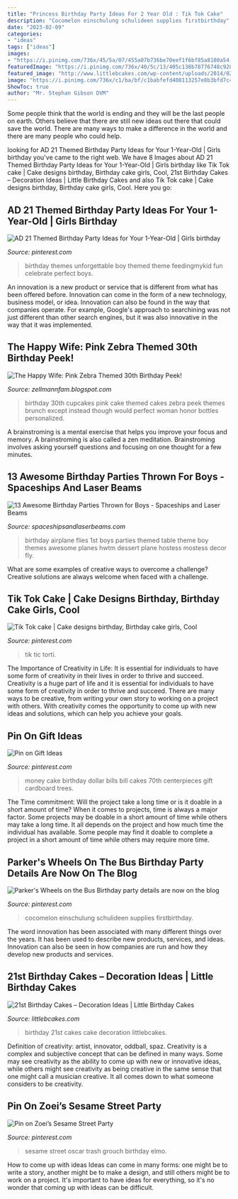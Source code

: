 ```yaml
---
title: "Princess Birthday Party Ideas For 2 Year Old : Tik Tok Cake"
description: "Cocomelon einschulung schulideen supplies firstbirthday"
date: "2023-02-09"
categories:
- "ideas"
tags: ["ideas"]
images:
- "https://i.pinimg.com/736x/45/5a/07/455a07b736be70eef1f6bf85a8100a54--money-creation-money-trees.jpg"
featuredImage: "https://i.pinimg.com/736x/40/5c/13/405c138b78776748c928c2121a2e29d1.jpg"
featured_image: "http://www.littlebcakes.com/wp-content/uploads/2014/02/Images-of-21st-Birthday-Cakes.jpg"
image: "https://i.pinimg.com/736x/c1/ba/bf/c1babfefd408113257e8b3bfd7c460e2.jpg"
ShowToc: true
author: "Mr. Stephan Gibson DVM"
---
```



Some people think that the world is ending and they will be the last people on earth. Others believe that there are still new ideas out there that could save the world. There are many ways to make a difference in the world and there are many people who could help.

	

		
looking for AD 21 Themed Birthday Party Ideas for Your 1-Year-Old | Girls birthday you've came to the right web. We have 8 Images about AD 21 Themed Birthday Party Ideas for Your 1-Year-Old | Girls birthday like Tik Tok cake | Cake designs birthday, Birthday cake girls, Cool, 21st Birthday Cakes – Decoration Ideas | Little Birthday Cakes and also Tik Tok cake | Cake designs birthday, Birthday cake girls, Cool. Here you go:
		
    
## AD 21 Themed Birthday Party Ideas For Your 1-Year-Old | Girls Birthday

<img loading=lazy src="https://i.pinimg.com/736x/1d/f5/6a/1df56a37a63a36a7e83b73ede59aebed.jpg" onerror="this.onerror=null;this.src='https://tse2.mm.bing.net/th?id=OIP.Cz4KCPho-NXxkM08vfcnHQAAAA&amp;pid=15.1';" alt="AD 21 Themed Birthday Party Ideas for Your 1-Year-Old | Girls birthday">

_Source: pinterest.com_

>birthday themes unforgettable boy themed theme feedingmykid fun celebrate perfect boys. 

	

An innovation is a new product or service that is different from what has been offered before. Innovation can come in the form of a new technology, business model, or idea. Innovation can also be found in the way that companies operate. For example, Google's approach to searchining was not just different than other search engines, but it was also innovative in the way that it was implemented.

    
## The Happy Wife: Pink Zebra Themed 30th Birthday Peek!

<img loading=lazy src="http://1.bp.blogspot.com/-8kKPGOgVu3s/T5xAgS5lD7I/AAAAAAAAAVc/Mj3tOm9Ew4o/s1600/IMG_2821ukygv.jpg" onerror="this.onerror=null;this.src='https://tse1.mm.bing.net/th?id=OIP.KQ8skGTDweojNC7O3x7IEQHaJu&amp;pid=15.1';" alt="The Happy Wife: Pink Zebra Themed 30th Birthday Peek!">

_Source: zellmannfam.blogspot.com_

>birthday 30th cupcakes pink cake themed cakes zebra peek themes brunch except instead though would perfect woman honor bottles personalized. 

	

A brainstroming is a mental exercise that helps you improve your focus and memory. A brainstroming is also called a zen meditation. Brainstroming involves asking yourself questions and focusing on one thought for a few minutes.

    
## 13 Awesome Birthday Parties Thrown For Boys - Spaceships And Laser Beams

<img loading=lazy src="https://spaceshipsandlaserbeams.com/wp-content/uploads/2016/02/1-airplane-themed-first-birthday-ideas-581x975.jpg" onerror="this.onerror=null;this.src='https://tse1.mm.bing.net/th?id=OIP.ViWXNwzx6DFt-r6EWkfQMQHaMb&amp;pid=15.1';" alt="13 Awesome Birthday Parties Thrown for Boys - Spaceships and Laser Beams">

_Source: spaceshipsandlaserbeams.com_

>birthday airplane flies 1st boys parties themed table theme boy themes awesome planes hwtm dessert plane hostess mostess decor fly. 

	

What are some examples of creative ways to overcome a challenge?
Creative solutions are always welcome when faced with a challenge.

    
## Tik Tok Cake | Cake Designs Birthday, Birthday Cake Girls, Cool

<img loading=lazy src="https://i.pinimg.com/736x/40/5c/13/405c138b78776748c928c2121a2e29d1.jpg" onerror="this.onerror=null;this.src='https://tse4.mm.bing.net/th?id=OIP.gKOGkLNUzVRbv5g0DFkLhwHaKi&amp;pid=15.1';" alt="Tik Tok cake | Cake designs birthday, Birthday cake girls, Cool">

_Source: pinterest.com_

>tik tic torti. 

	

The Importance of Creativity in Life: It is essential for individuals to have some form of creativity in their lives in order to thrive and succeed.
Creativity is a huge part of life and it is essential for individuals to have some form of creativity in order to thrive and succeed. There are many ways to be creative, from writing your own story to working on a project with others. With creativity comes the opportunity to come up with new ideas and solutions, which can help you achieve your goals.

    
## Pin On Gift Ideas

<img loading=lazy src="https://i.pinimg.com/736x/45/5a/07/455a07b736be70eef1f6bf85a8100a54--money-creation-money-trees.jpg" onerror="this.onerror=null;this.src='https://tse1.mm.bing.net/th?id=OIP.vRMv6c6ahGWyZITvWdmsMwHaJ3&amp;pid=15.1';" alt="Pin on Gift Ideas">

_Source: pinterest.com_

>money cake birthday dollar bills bill cakes 70th centerpieces gift cardboard trees. 

	

The Time commitment: Will the project take a long time or is it doable in a short amount of time?
When it comes to projects, time is always a major factor. Some projects may be doable in a short amount of time while others may take a long time. It all depends on the project and how much time the individual has available. Some people may find it doable to complete a project in a short amount of time while others may require more time.

    
## Parker&#039;s Wheels On The Bus Birthday Party Details Are Now On The Blog

<img loading=lazy src="https://i.pinimg.com/736x/05/4f/6c/054f6cd0b9d29a0494faf75aca01ed9b.jpg" onerror="this.onerror=null;this.src='https://tse1.mm.bing.net/th?id=OIP.zORSWOQJVGMzCT7frgvdTgHaLH&amp;pid=15.1';" alt="Parker&#039;s Wheels on the Bus Birthday party details are now on the blog">

_Source: pinterest.com_

>cocomelon einschulung schulideen supplies firstbirthday. 

	

The word innovation has been associated with many different things over the years. It has been used to describe new products, services, and ideas. Innovation can also be seen in how companies are run and how they develop new products and services.

    
## 21st Birthday Cakes – Decoration Ideas | Little Birthday Cakes

<img loading=lazy src="http://www.littlebcakes.com/wp-content/uploads/2014/02/Images-of-21st-Birthday-Cakes.jpg" onerror="this.onerror=null;this.src='https://tse3.mm.bing.net/th?id=OIP.7ceUCD8BGLXEkUFyYyEfdAHaJ4&amp;pid=15.1';" alt="21st Birthday Cakes – Decoration Ideas | Little Birthday Cakes">

_Source: littlebcakes.com_

>birthday 21st cakes cake decoration littlebcakes. 

	

Definition of creativity: artist, innovator, oddball, spaz.
Creativity is a complex and subjective concept that can be defined in many ways. Some may see creativity as the ability to come up with new or innovative ideas, while others might see creativity as being creative in the same sense that one might call a musician creative. It all comes down to what someone considers to be creativity.

    
## Pin On Zoei’s Sesame Street Party

<img loading=lazy src="https://i.pinimg.com/736x/c1/ba/bf/c1babfefd408113257e8b3bfd7c460e2.jpg" onerror="this.onerror=null;this.src='https://tse1.mm.bing.net/th?id=OIP.oVDyM4E4QgLbrKl9h4eRuAHaJ3&amp;pid=15.1';" alt="Pin on Zoei’s Sesame Street Party">

_Source: pinterest.com_

>sesame street oscar trash grouch birthday elmo. 

	

How to come up with ideas
Ideas can come in many forms: one might be to write a story, another might be to make a design, and still others might be to work on a project. It's important to have ideas for everything, so it's no wonder that coming up with ideas can be difficult.

